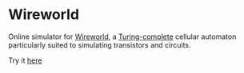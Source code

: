 # Wireworld

Online simulator for [Wireworld](https://en.wikipedia.org/wiki/Wireworld), a [Turing-complete](https://en.wikipedia.org/wiki/Turing_completeness) cellular automaton particularly suited to simulating transistors and circuits.

Try it [here](https://nightmono.com/wireworld/)
